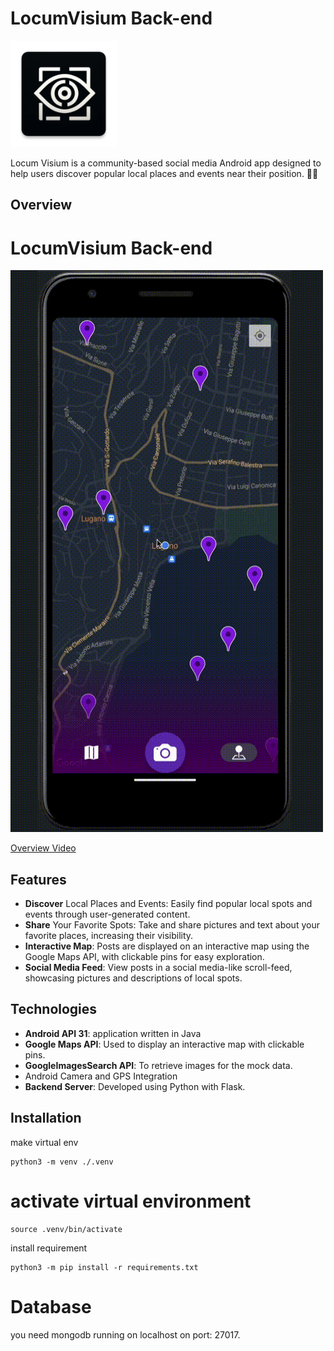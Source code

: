 # LocumVisium Back-end
<img src="gitData/ic_launcher.webp" alt="Locum Visum Logo" width="170" height="170">

Locum Visium is a community-based social media Android app designed to help users discover popular local places and events near their position. 📍📱

## Overview 
# LocumVisium Back-end
<img src="gitData/Locum%20Visium.gif" alt="overview gif" width="500" height="899">

[Overview Video](https://www.youtube.com/watch?v=UocxDTZqIPg&ab_channel=MSstudioHD)

## Features
- **Discover** Local Places and Events: Easily find popular local spots and events through user-generated content.
- **Share** Your Favorite Spots: Take and share pictures and text about your favorite places, increasing their visibility.
- **Interactive Map**: Posts are displayed on an interactive map using the Google Maps API, with clickable pins for easy exploration. 
- **Social Media Feed**: View posts in a social media-like scroll-feed, showcasing pictures and descriptions of local spots.

## Technologies
- **Android API 31**: application written in Java 
- **Google Maps API**: Used to display an interactive map with clickable pins. 
- **GoogleImagesSearch API**: To retrieve images for the mock data.
- Android Camera and GPS Integration
- **Backend Server**: Developed using Python with Flask.

## Installation
make virtual env
```shell
python3 -m venv ./.venv
```

# activate virtual environment
```shell
source .venv/bin/activate
```

install requirement
```shell
python3 -m pip install -r requirements.txt
```

# Database
you need mongodb running on localhost on port: 27017. 
